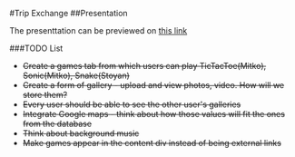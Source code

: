 #Trip Exchange
##Presentation

The presenttation can be previewed on [this link](http://mmt-project.github.io/Project/#/)

###TODO List
* ~~Create a games tab from which users can play TicTacToe(Mitko), Sonic(Mitko), Snake(Stoyan)~~
* ~~Create a form of gallery - upload and view photos, video. How will we store them?~~
* ~~Every user should be able to see the other user's galleries~~
* ~~Integrate Google maps - think about how those values will fit the ones from the database~~
* ~~Think about background music~~
* ~~Make games appear in the content div instead of being external links~~
